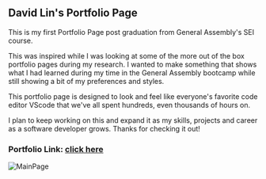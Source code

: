 ## David Lin's Portfolio Page

This is my first Portfolio Page post graduation from General Assembly's SEI course.

This was inspired while I was looking at some of the more out of the box portfolio pages during my research. 
I wanted to make something that shows what I had learned during my time in the General Assembly bootcamp while still showing a bit of my preferences and styles. 

This portfolio page is designed to look and feel like everyone's favorite code editor VScode that we've all spent hundreds, even thousands of hours on.

I plan to keep working on this and expand it as my skills, projects and career as a software developer grows. 
Thanks for checking it out!

### Portfolio Link: [click here](https://david-lin.netlify.app/)

![MainPage](https://i.imgur.com/YxQB1DT.png)
